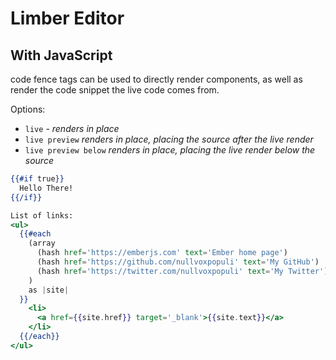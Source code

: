 # Limber Editor

## With JavaScript

code fence tags can be used to directly render components,
as well as render the code snippet the live code comes from.

Options:

- `live` - _renders in place_
- `live preview` _renders in place, placing the source after the live render_
- `live preview below` _renders in place, placing the live render below the source_

```hbs live
{{#if true}}
  Hello There!
{{/if}}
```

```hbs live preview
List of links:
<ul>
  {{#each
    (array
      (hash href='https://emberjs.com' text='Ember home page')
      (hash href='https://github.com/nullvoxpopuli' text='My GitHub')
      (hash href='https://twitter.com/nullvoxpopuli' text='My Twitter')
    )
    as |site|
  }}
    <li>
      <a href={{site.href}} target='_blank'>{{site.text}}</a>
    </li>
  {{/each}}
</ul>
```
